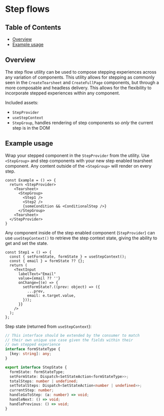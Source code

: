 # Step flows

## Table of Contents

- [Overview](#overview)
- [Example usage](#example-usage)

## Overview

The step flow utility can be used to compose stepping experiences across any
variation of components. This utility allows for stepping as commonly seen in
the `CreateTearsheet` and `CreateFullPage` components, but through a more
composable and headless delivery. This allows for the flexibility to incorporate
stepped experiences within any component.

Included assets:

- `StepProvider`
- `useStepContext`
- `StepGroup`, handles rendering of step components so _only_ the current step
  is in the DOM

## Example usage

Wrap your stepped component in the `StepProvider` from the utility. Use
`<StepGroup>` and step components with your new step enabled tearsheet
component. Any content outside of the `<StepGroup>` will render on every step.

```tsx
const Example = () => {
  return <StepProvider>
    <Tearsheet>
      <StepGroup>
        <Step1 />
        <Step2 />
        {someCondition && <ConditionalStep />}
      </StepGroup>
    <Tearsheet>
  </StepProvider>
}
```

Any component inside of the step enabled component (`StepProvider`) can use
`useStepContext()` to retrieve the step context state, giving the ability to get
and set the state.

```tsx
const Step1 = () => {
  const { setFormState, formState } = useStepContext();
  const { email } = formState ?? {};
  return (
    <TextInput
      labelText="Email"
      value={email ?? ''}
      onChange={(e) => {
        setFormState?.((prev: object) => ({
          ...prev,
          email: e.target.value,
        }));
      }}
    />
  );
};
```

Step state (returned from `useStepContext`):

```ts
// This interface should be extended by the consumer to match
// their own unique use case given the fields within their
// own stepped experience
interface formStateType {
  [key: string]: any;
}

export interface StepState {
  formState: formStateType;
  setFormState: Dispatch<SetStateAction<formStateType>>;
  totalSteps: number | undefined;
  setTotalSteps: Dispatch<SetStateAction<number | undefined>>;
  currentStep: number;
  handleGoToStep: (a: number) => void;
  handleNext: () => void;
  handlePrevious: () => void;
}
```
